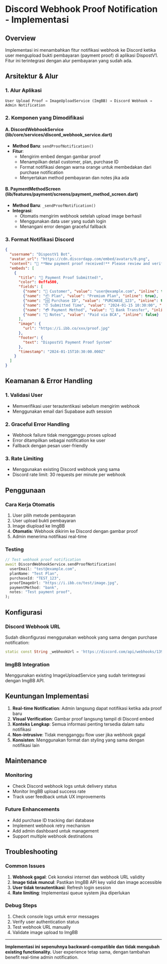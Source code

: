 # Discord Webhook Proof Notification - Implementasi

## Overview

Implementasi ini menambahkan fitur notifikasi webhook ke Discord ketika user mengupload bukti pembayaran (payment proof) di aplikasi DispostV1. Fitur ini terintegrasi dengan alur pembayaran yang sudah ada.

## Arsitektur & Alur

### 1. Alur Aplikasi
```
User Upload Proof → ImageUploadService (ImgBB) → Discord Webhook → Admin Notification
```

### 2. Komponen yang Dimodifikasi

#### A. DiscordWebhookService (lib/core/services/discord_webhook_service.dart)
- **Method Baru**: `sendProofNotification()`
- **Fitur**:
  - Mengirim embed dengan gambar proof
  - Menampilkan detail customer, plan, purchase ID
  - Format notifikasi dengan warna orange untuk membedakan dari purchase notification
  - Menyertakan method pembayaran dan notes jika ada

#### B. PaymentMethodScreen (lib/features/payment/screens/payment_method_screen.dart)
- **Method Baru**: `_sendProofNotification()`
- **Integrasi**: 
  - Otomatis mengirim webhook setelah upload image berhasil
  - Menggunakan data user yang sudah login
  - Menangani error dengan graceful fallback

### 3. Format Notifikasi Discord

```json
{
  "username": "DispostV1 Bot",
  "avatar_url": "https://cdn.discordapp.com/embed/avatars/0.png",
  "content": "🔔 **New payment proof received!** Please review and verify.",
  "embeds": [
    {
      "title": "📸 Payment Proof Submitted!",
      "color": 0xffa500,
      "fields": [
        {"name": "👤 Customer", "value": "user@example.com", "inline": true},
        {"name": "📦 Plan", "value": "Premium Plan", "inline": true},
        {"name": "🆔 Purchase ID", "value": "PURCHASE_123", "inline": true},
        {"name": "⏰ Submitted Time", "value": "2024-01-15 10:30:00", "inline": true},
        {"name": "💳 Payment Method", "value": "🏦 Bank Transfer", "inline": true},
        {"name": "📝 Notes", "value": "Paid via BCA", "inline": false}
      ],
      "image": {
        "url": "https://i.ibb.co/xxx/proof.jpg"
      },
      "footer": {
        "text": "DispostV1 Payment Proof System"
      },
      "timestamp": "2024-01-15T10:30:00.000Z"
    }
  ]
}
```

## Keamanan & Error Handling

### 1. Validasi User
- Memverifikasi user terautentikasi sebelum mengirim webhook
- Menggunakan email dari Supabase auth session

### 2. Graceful Error Handling
- Webhook failure tidak mengganggu proses upload
- Error ditampilkan sebagai notification ke user
- Fallback dengan pesan user-friendly

### 3. Rate Limiting
- Menggunakan existing Discord webhook yang sama
- Discord rate limit: 30 requests per minute per webhook

## Penggunaan

### Cara Kerja Otomatis
1. User pilih metode pembayaran
2. User upload bukti pembayaran
3. Image diupload ke ImgBB
4. **Otomatis**: Webhook dikirim ke Discord dengan gambar proof
5. Admin menerima notifikasi real-time

### Testing
```dart
// Test webhook proof notification
await DiscordWebhookService.sendProofNotification(
  userEmail: "test@example.com",
  planName: "Test Plan",
  purchaseId: "TEST_123",
  proofImageUrl: "https://i.ibb.co/test/image.jpg",
  paymentMethod: "bank",
  notes: "Test payment proof",
);
```

## Konfigurasi

### Discord Webhook URL
Sudah dikonfigurasi menggunakan webhook yang sama dengan purchase notification:
```dart
static const String _webhookUrl = 'https://discord.com/api/webhooks/1390292571862990908/F1uVZh_J20ZrqP4JJboJ-slrKDjF1PlFuwknvMZppn8356JupFKrpSRL5e-tEETjW51p';
```

### ImgBB Integration
Menggunakan existing ImageUploadService yang sudah terintegrasi dengan ImgBB API.

## Keuntungan Implementasi

1. **Real-time Notification**: Admin langsung dapat notifikasi ketika ada proof baru
2. **Visual Verification**: Gambar proof langsung tampil di Discord embed
3. **Konteks Lengkap**: Semua informasi penting tersedia dalam satu notifikasi
4. **Non-intrusive**: Tidak mengganggu flow user jika webhook gagal
5. **Konsisten**: Menggunakan format dan styling yang sama dengan notifikasi lain

## Maintenance

### Monitoring
- Check Discord webhook logs untuk delivery status
- Monitor ImgBB upload success rate
- Track user feedback untuk UX improvements

### Future Enhancements
- Add purchase ID tracking dari database
- Implement webhook retry mechanism
- Add admin dashboard untuk management
- Support multiple webhook destinations

## Troubleshooting

### Common Issues
1. **Webhook gagal**: Cek koneksi internet dan webhook URL validity
2. **Image tidak muncul**: Pastikan ImgBB API key valid dan image accessible
3. **User tidak terautentikasi**: Refresh login session
4. **Rate limiting**: Implementasi queue system jika diperlukan

### Debug Steps
1. Check console logs untuk error messages
2. Verify user authentication status
3. Test webhook URL manually
4. Validate image upload to ImgBB

---

**Implementasi ini sepenuhnya backward-compatible dan tidak mengubah existing functionality.** User experience tetap sama, dengan tambahan benefit real-time admin notification.
